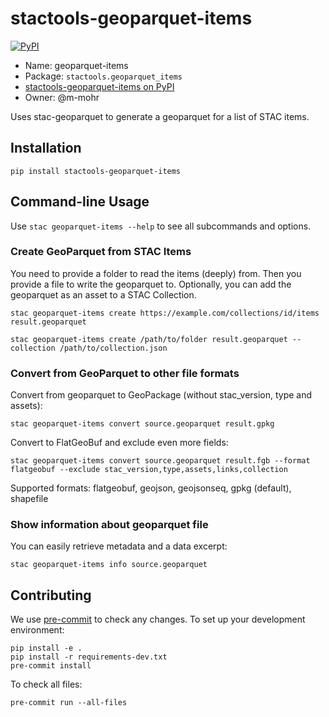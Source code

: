 # stactools-geoparquet-items

[![PyPI](https://img.shields.io/pypi/v/stactools-geoparquet-items)](https://pypi.org/project/stactools-geoparquet-items/)

- Name: geoparquet-items
- Package: `stactools.geoparquet_items`
- [stactools-geoparquet-items on PyPI](https://pypi.org/project/stactools-geoparquet-items/)
- Owner: @m-mohr

Uses stac-geoparquet to generate a geoparquet for a list of STAC items.

## Installation

```shell
pip install stactools-geoparquet-items
```

## Command-line Usage

Use `stac geoparquet-items --help` to see all subcommands and options.

### Create GeoParquet from STAC Items

You need to provide a folder to read the items (deeply) from.
Then you provide a file to write the geoparquet to.
Optionally, you can add the geoparquet as an asset to a STAC Collection.

```shell
stac geoparquet-items create https://example.com/collections/id/items result.geoparquet
```

```shell
stac geoparquet-items create /path/to/folder result.geoparquet --collection /path/to/collection.json
```

### Convert from GeoParquet to other file formats

Convert from geoparquet to GeoPackage (without stac_version, type and assets):

```shell
stac geoparquet-items convert source.geoparquet result.gpkg
```

Convert to FlatGeoBuf and exclude even more fields:

```shell
stac geoparquet-items convert source.geoparquet result.fgb --format flatgeobuf --exclude stac_version,type,assets,links,collection
```

Supported formats: flatgeobuf, geojson, geojsonseq, gpkg (default), shapefile

### Show information about geoparquet file

You can easily retrieve metadata and a data excerpt:

```shell
stac geoparquet-items info source.geoparquet
```

## Contributing

We use [pre-commit](https://pre-commit.com/) to check any changes.
To set up your development environment:

```shell
pip install -e .
pip install -r requirements-dev.txt
pre-commit install
```

To check all files:

```shell
pre-commit run --all-files
```
